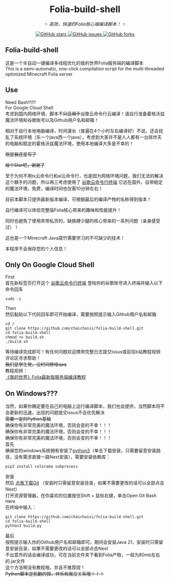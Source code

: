 
<div align="center">

# Folia-build-shell
_✨ 高效，快速的Folia核心端编译脚本！ ✨_


<a href="https://github.com/chaichaisi/folia-build-shell/stargazers">
    <img alt="GitHub stars" src="https://img.shields.io/github/stars/chaichaisi/folia-build-shell?color=%09%2300BFFF&style=flat-square">
</a>
<a href="https://github.com/chaichaisi/folia-build-shell/issues">
    <img alt="GitHub issues" src="https://img.shields.io/github/issues/chaichaisi/folia-build-shell?color=Emerald%20green&style=flat-square">
</a>
<a href="https://github.com/chaichaisi/folia-build-shell/network">
    <img alt="GitHub forks" src="https://img.shields.io/github/forks/chaichaisi/folia-build-shell?color=%2300BFFF&style=flat-square">
</a>

</div>

## Folia-build-shell  
这是一个半自动一键编译多线程优化的我的世界Folia服务端的编译脚本  
This is a semi-automatic, one-click compilation script for the multi-threaded optimized Minecraft Folia server  
## Use  
Need Bash!!!!!!  
For Google Cloud Shell  
考虑到国内网络环境，脚本不~~只适用于~~谷歌云命令行云编译！请自行准备霍格沃兹魔法环境和谷歌账号以及Github用户名和邮箱！  

相对于自行本地电脑编译，时间漫长（普遍在4个小时左右编译好）不说，还会扰乱了系统环境（东一个java西一个java），考虑到大家并不是人人都有一台屌炸天的电脑和稳定的霍格沃兹魔法环境，使用本地编译大多是不幸的！  

~~但是我还是写了~~  

~~给个Star吧，谢谢了~~  

至于为何不用tx云命令行和al云命令行，也是因为网络环境问题，我们无法的解决这个棘手的问题，所以再三考虑使用了 [谷歌云命令行终端](https://shell.cloud.google.com/?hl=zh_CN&fromcloudshell=true&show=terminal) 它远在国外，自带稳定的魔法环境，免费，编译时间也仅需10分钟左右！  

目前本脚本只提供最新版本编译，可根据最后的编译产物的名称得到版本！  

自行编译可以体验完整版Folia核心带来的趣味和性能提升！  

同时也避免了使用夹带私货的，缺胳膊少腿的核心带来的一系列问题（亲身感受过）！  

这也是一个Minecraft Java腐竹需要学习的不可缺少的技术！  

本程序不会保存您的个人信息！  

## Only On Google Cloud Shell  
First  
首先新标签页打开这个 [谷歌云命令行终端](https://shell.cloud.google.com/?hl=zh_CN&fromcloudshell=true&show=terminal) 登陆你的谷歌账号进入终端并输入以下命令回车  
```
sudo -i
```
Then  
然后黏贴以下代码回车即可开始编译，需要按照提示输入Github用户名和邮箱  
```
cd /
git clone https://github.com/chaichaisi/folia-build-shell.git
cd folia-build-shell
chmod +x build.sh
./build.sh
```
等待编译完成即可！有任何问题欢迎携带完整日志提交issus或前往b站教程视频评论区寻求帮助！  
~~我们是学生党，没时间修哇qaq~~  
教程视频：  
[《我的世界》Folia最新版服务端编译教程](https://www.bilibili.com/video/BV1b4sgeaEtx/?share_source=copy_web&vd_source=3f9242217329b941ef581c85067e158f)  

## On Windows???
当然，如果你确定要在自己的电脑上运行编译脚本，我们也会提供，当然脚本将不会更新的迅速，出现的问题提交issus不会优先解决  
~~需要一定的Python基础~~  
确保你有非常完美的魔法环境，否则会变的不幸！！！  
确保你有非常完美的魔法环境，否则会变的不幸！！！  
确保你有非常完美的魔法环境，否则会变的不幸！！！  
首先  
确保您的windows系统拥有安装了[python3](https://www.python.org/ftp/python/3.11.9/python-3.11.9-amd64.exe)（单击下载安装，只需要留意安装路径，没有需求直接一路Next安装），需要安装依赖库：  
```
pip3 install colorama subprocess
```
安装  
然后  [点我下载Git](https://github.com/git-for-windows/git/releases/download/v2.46.0.windows.1/Git-2.46.0-64-bit.exe) （安装时只需留意安装目录，如果不需要更改的话可以全部点击Next）  
打开资源管理器，在你喜欢的位置按住Shift + 鼠标右键，单击Open Git Bash Here  
在终端中输入：  
```
git clone https://github.com/chaichaisi/folia-build-shell.git
cd folia-build-shell
python3 build.py
```
最后  
按照提示输入你的Github用户名和邮箱即可，期间会安装Java 21，安装时只需留意安装目录，如果不需要更改的话可以全部点击Next  
不出意外的话会编译成功，可在当前文件夹下看到Folia产物，一般为80mb左右的.jar文件  
这个方法啊没有教程哦，并且不推荐捏！  
~~Python脚本是机翻的捏，炸乐和我没关系哦！！！~~
